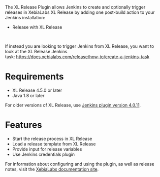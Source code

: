 The XL Release Plugin allows Jenkins to create and optionally trigger
releases in XebiaLabs XL Release by adding one post-build action to your
Jenkins installation:

-   Release with XL Release

 

If instead you are looking to trigger Jenkins from XL Release, you want
to look at the XL Release Jenkins
task: <https://docs.xebialabs.com/release/how-to/create-a-jenkins-task>

# Requirements

-   XL Release 4.5.0 or later
-   Java 1.8 or later

For older versions of XL Release, use [Jenkins plugin version
4.0.11](http://updates.jenkins-ci.org/download/plugins/xlrelease-plugin/4.0.11/xlrelease-plugin.hpi).

# Features

-   Start the release process in XL Release
-   Load a release template from XL Release
-   Provide input for release variables
-   Use Jenkins credentials plugin

For information about configuring and using the plugin, as well as
release notes, visit the [XebiaLabs documentation
site](https://docs.xebialabs.com/release/how-to/using-the-xl-release-plugin-for-jenkins.html#plugin-configuration-in-jenkins).
